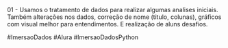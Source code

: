 01 - Usamos o tratamento de dados para realizar algumas analises iniciais. Também alterações nos dados, correção de nome (titulo, colunas), gráficos com visual melhor para entendimentos. E realização de aluns desafios.

#ImersaoDados
#Alura
#ImersaoDadosPython
